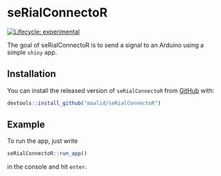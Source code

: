 
<!-- README.md is generated from README.Rmd. Please edit that file -->

# seRialConnectoR

<!-- badges: start -->

[![Lifecycle:
experimental](https://img.shields.io/badge/lifecycle-experimental-orange.svg)](https://www.tidyverse.org/lifecycle/#experimental)
<!-- badges: end -->

The goal of seRialConnectoR is to send a signal to an Arduino using a
simple `shiny` app.

## Installation

You can install the released version of `seRialConnectoR` from
[GitHub](https://github.com/maalid/seRialConnectoR) with:

``` r
devtools::install_github("maalid/seRialConnectoR")
```

## Example

To run the app, just write

``` r
seRialConnectoR::run_app()
```

in the console and hit `enter`.
